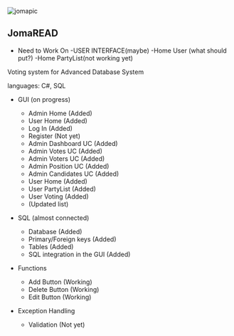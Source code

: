 ![jomapic](https://github.com/user-attachments/assets/1bbe0cab-e2dc-44a5-91c2-d848fd75b77e)

## JomaREAD

* Need to Work On 
  -USER INTERFACE(maybe)
  -Home User (what should put?)
  -Home PartyList(not working yet)

Voting system for Advanced Database System

languages: C#, SQL

* GUI (on progress)
  - Admin Home (Added)
  - User Home (Added)
  - Log In (Added)
  - Register (Not yet)
  - Admin Dashboard UC (Added)
  - Admin Votes UC (Added)
  - Admin Voters UC (Added)
  - Admin Position UC (Added)
  - Admin Candidates UC (Added)
  - User Home (Added)
  - User PartyList (Added)
  - User Voting (Added)
  - (Updated list)

    
* SQL (almost connected)
  - Database (Added)
  - Primary/Foreign keys (Added)
  - Tables (Added)
  - SQL integration in the GUI (Added)

  
* Functions
  - Add Button (Working)
  - Delete Button (Working)
  - Edit Button (Working)


* Exception Handling
  - Validation (Not yet)
  


